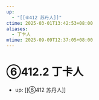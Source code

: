 ```yaml
---
up:
  - "[[⑥412 苏丹人]]"
ctime: 2025-03-01T13:42:53+08:00
aliases:
  - 丁卡人
mtime: 2025-09-09T12:37:05+08:00
---
```


# ⑥412.2 丁卡人

- up: [[⑥412 苏丹人]]

